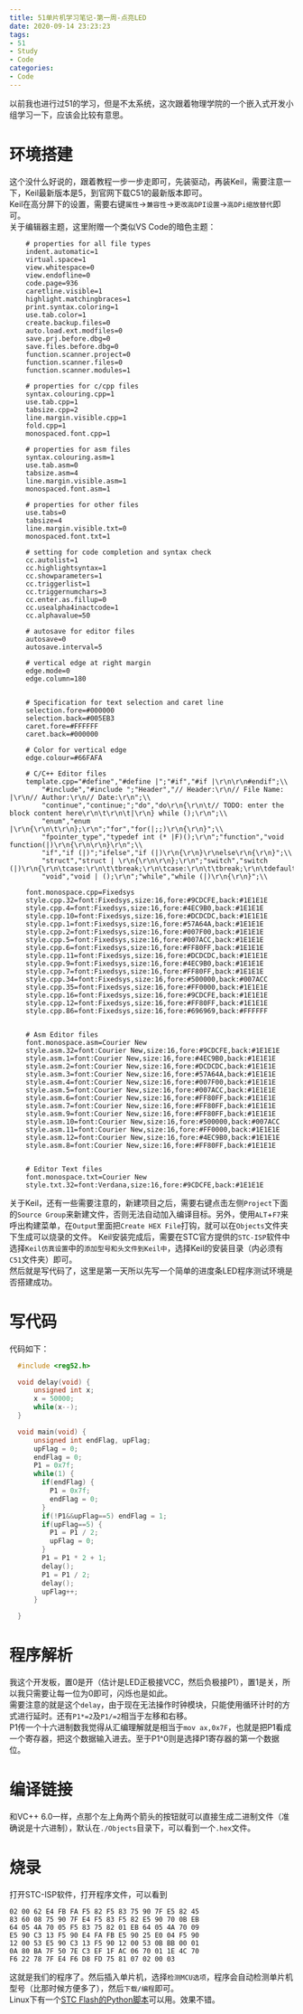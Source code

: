 ```yaml
---
title: 51单片机学习笔记-第一周-点亮LED
date: 2020-09-14 23:23:23
tags:
- 51
- Study
- Code
categories:
- Code
---
```

以前我也进行过51的学习，但是不太系统，这次跟着物理学院的一个嵌入式开发小组学习一下，应该会比较有意思。
<!--more-->  

# 环境搭建  
这个没什么好说的，跟着教程一步一步走即可，先装驱动，再装Keil，需要注意一下，Keil最新版本是5，到官网下载C51的最新版本即可。  
Keil在高分屏下的设置，需要右键`属性`->`兼容性`->`更改高DPI设置`->`高DPi缩放替代`即可。  
关于编辑器主题，这里附赠一个类似VS Code的暗色主题：  
  
``` Config [配置文件]  
    # properties for all file types
    indent.automatic=1
    virtual.space=1
    view.whitespace=0
    view.endofline=0
    code.page=936
    caretline.visible=1
    highlight.matchingbraces=1
    print.syntax.coloring=1
    use.tab.color=1
    create.backup.files=0
    auto.load.ext.modfiles=0
    save.prj.before.dbg=0
    save.files.before.dbg=0
    function.scanner.project=0
    function.scanner.files=0
    function.scanner.modules=1

    # properties for c/cpp files
    syntax.colouring.cpp=1
    use.tab.cpp=1
    tabsize.cpp=2
    line.margin.visible.cpp=1
    fold.cpp=1
    monospaced.font.cpp=1

    # properties for asm files
    syntax.colouring.asm=1
    use.tab.asm=0
    tabsize.asm=4
    line.margin.visible.asm=1
    monospaced.font.asm=1

    # properties for other files
    use.tabs=0
    tabsize=4
    line.margin.visible.txt=0
    monospaced.font.txt=1

    # setting for code completion and syntax check
    cc.autolist=1
    cc.highlightsyntax=1
    cc.showparameters=1
    cc.triggerlist=1
    cc.triggernumchars=3
    cc.enter.as.fillup=0
    cc.usealpha4inactcode=1
    cc.alphavalue=50

    # autosave for editor files
    autosave=0
    autosave.interval=5

    # vertical edge at right margin
    edge.mode=0
    edge.column=180


    # Specification for text selection and caret line
    selection.fore=#000000
    selection.back=#005EB3
    caret.fore=#FFFFFF
    caret.back=#000000

    # Color for vertical edge
    edge.colour=#66FAFA

    # C/C++ Editor files
    template.cpp="#define","#define |";"#if","#if |\r\n\r\n#endif";\\
        "#include","#include ";"Header","// Header:\r\n// File Name: |\r\n// Author:\r\n// Date:\r\n";\\
        "continue","continue;";"do","do\r\n{\r\n\t// TODO: enter the block content here\r\n\t\r\n\t|\r\n} while ();\r\n";\\
        "enum","enum |\r\n{\r\n\t\r\n};\r\n";"for","for(|;;)\r\n{\r\n}";\\
        "fpointer_type","typedef int (* |F)();\r\n";"function","void function(|)\r\n{\r\n\r\n}\r\n";\\
        "if","if (|)";"ifelse","if (|)\r\n{\r\n}\r\nelse\r\n{\r\n}";\\
        "struct","struct | \r\n{\r\n\r\n};\r\n";"switch","switch (|)\r\n{\r\n\tcase:\r\n\t\tbreak;\r\n\tcase:\r\n\t\tbreak;\r\n\tdefault:\r\n\t\tbreak;\r\n}";\\
        "void","void | ();\r\n";"while","while (|)\r\n{\r\n}";\\

    font.monospace.cpp=Fixedsys
    style.cpp.32=font:Fixedsys,size:16,fore:#9CDCFE,back:#1E1E1E
    style.cpp.4=font:Fixedsys,size:16,fore:#4EC9B0,back:#1E1E1E
    style.cpp.10=font:Fixedsys,size:16,fore:#DCDCDC,back:#1E1E1E
    style.cpp.1=font:Fixedsys,size:16,fore:#57A64A,back:#1E1E1E
    style.cpp.2=font:Fixedsys,size:16,fore:#007F00,back:#1E1E1E
    style.cpp.5=font:Fixedsys,size:16,fore:#007ACC,back:#1E1E1E
    style.cpp.6=font:Fixedsys,size:16,fore:#FF80FF,back:#1E1E1E
    style.cpp.11=font:Fixedsys,size:16,fore:#DCDCDC,back:#1E1E1E
    style.cpp.9=font:Fixedsys,size:16,fore:#4EC9B0,back:#1E1E1E
    style.cpp.7=font:Fixedsys,size:16,fore:#FF80FF,back:#1E1E1E
    style.cpp.34=font:Fixedsys,size:16,fore:#500000,back:#007ACC
    style.cpp.35=font:Fixedsys,size:16,fore:#FF0000,back:#1E1E1E
    style.cpp.16=font:Fixedsys,size:16,fore:#9CDCFE,back:#1E1E1E
    style.cpp.12=font:Fixedsys,size:16,fore:#FF80FF,back:#1E1E1E
    style.cpp.86=font:Fixedsys,size:16,fore:#696969,back:#FFFFFF


    # Asm Editor files
    font.monospace.asm=Courier New
    style.asm.32=font:Courier New,size:16,fore:#9CDCFE,back:#1E1E1E
    style.asm.1=font:Courier New,size:16,fore:#4EC9B0,back:#1E1E1E
    style.asm.2=font:Courier New,size:16,fore:#DCDCDC,back:#1E1E1E
    style.asm.3=font:Courier New,size:16,fore:#57A64A,back:#1E1E1E
    style.asm.4=font:Courier New,size:16,fore:#007F00,back:#1E1E1E
    style.asm.5=font:Courier New,size:16,fore:#007ACC,back:#1E1E1E
    style.asm.6=font:Courier New,size:16,fore:#FF80FF,back:#1E1E1E
    style.asm.7=font:Courier New,size:16,fore:#FF80FF,back:#1E1E1E
    style.asm.9=font:Courier New,size:16,fore:#FF80FF,back:#1E1E1E
    style.asm.10=font:Courier New,size:16,fore:#500000,back:#007ACC
    style.asm.11=font:Courier New,size:16,fore:#FF0000,back:#1E1E1E
    style.asm.12=font:Courier New,size:16,fore:#4EC9B0,back:#1E1E1E
    style.asm.8=font:Courier New,size:16,fore:#FF80FF,back:#1E1E1E


    # Editor Text files
    font.monospace.txt=Courier New
    style.txt.32=font:Verdana,size:16,fore:#9CDCFE,back:#1E1E1E   
```  
  
    
关于Keil，还有一些需要注意的，新建项目之后，需要右键点击左侧`Project`下面的`Source Group`来新建文件，否则无法自动加入编译目标。另外，使用`ALT`+`F7`来呼出构建菜单，在`Output`里面把`Create HEX File`打钩，就可以在`Objects`文件夹下生成可以烧录的文件。
Keil安装完成后，需要在STC官方提供的`STC-ISP`软件中选择`Keil仿真设置`中的`添加型号和头文件到Keil中`，选择Keil的安装目录（内必须有`C51`文件夹）即可。  
然后就是写代码了，这里是第一天所以先写一个简单的进度条LED程序测试环境是否搭建成功。  
  
# 写代码  
代码如下：   
   
``` C [进度条]  
  #include <reg52.h>

  void delay(void) {
      unsigned int x;
      x = 50000;
      while(x--);
  }

  void main(void) {
      unsigned int endFlag, upFlag;
      upFlag = 0;
      endFlag = 0;
      P1 = 0x7f;
      while(1) {
        if(endFlag) {
          P1 = 0x7f;
          endFlag = 0;
        }
        if(!P1&&upFlag==5) endFlag = 1;
        if(upFlag==5) {
          P1 = P1 / 2;
          upFlag = 0;
        }
        P1 = P1 * 2 + 1;
        delay();
        P1 = P1 / 2;
        delay();
        upFlag++;
      }

  }  
 ```  
  
    
# 程序解析  
我这个开发板，置0是开（估计是LED正极接VCC，然后负极接P1），置1是关，所以我只需要让每一位为0即可，闪烁也是如此。  
需要注意的就是这个`delay`，由于现在无法操作时钟模块，只能使用循环计时的方式进行延时。还有`P1*=2`及`P1/=2`相当于左移和右移。  
P1传一个十六进制数我觉得从汇编理解就是相当于`mov ax,0x7F`，也就是把P1看成一个寄存器，把这个数据输入进去。至于P1^0则是选择P1寄存器的第一个数据位。
  
# 编译链接   
和VC++ 6.0一样，点那个左上角两个箭头的按钮就可以直接生成二进制文件（准确说是十六进制），默认在`./Objects`目录下，可以看到一个`.hex`文件。
  
# 烧录  
打开STC-ISP软件，打开程序文件，可以看到
``` BIN [进度条]
02 00 62 E4 FB FA F5 82 F5 83 75 90 7F E5 82 45 
83 60 08 75 90 7F E4 F5 83 F5 82 E5 90 70 0B EB 
64 05 4A 70 05 F5 83 75 82 01 EB 64 05 4A 70 09 
E5 90 C3 13 F5 90 E4 FA FB E5 90 25 E0 04 F5 90 
12 00 53 E5 90 C3 13 F5 90 12 00 53 0B BB 00 01 
0A 80 BA 7F 50 7E C3 EF 1F AC 06 70 01 1E 4C 70 
F6 22 78 7F E4 F6 D8 FD 75 81 07 02 00 03 
```  
这就是我们的程序了。然后插入单片机，选择`检测MCU选项`，程序会自动检测单片机型号（比那时候方便多了），然后`下载/编程`即可。  
Linux下有一个[STC Flash的Python脚本](https://github.com/laborer/stcflash)可以用。效果不错。
